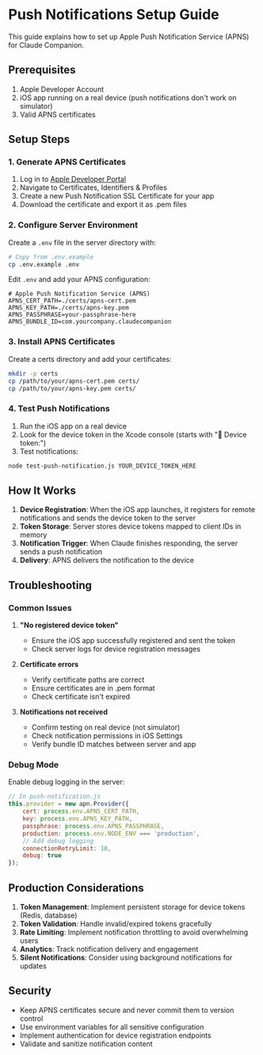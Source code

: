 # Push Notifications Setup Guide

This guide explains how to set up Apple Push Notification Service (APNS) for Claude Companion.

## Prerequisites

1. Apple Developer Account
2. iOS app running on a real device (push notifications don't work on simulator)
3. Valid APNS certificates

## Setup Steps

### 1. Generate APNS Certificates

1. Log in to [Apple Developer Portal](https://developer.apple.com)
2. Navigate to Certificates, Identifiers & Profiles
3. Create a new Push Notification SSL Certificate for your app
4. Download the certificate and export it as .pem files

### 2. Configure Server Environment

Create a `.env` file in the server directory with:

```bash
# Copy from .env.example
cp .env.example .env
```

Edit `.env` and add your APNS configuration:

```env
# Apple Push Notification Service (APNS)
APNS_CERT_PATH=./certs/apns-cert.pem
APNS_KEY_PATH=./certs/apns-key.pem
APNS_PASSPHRASE=your-passphrase-here
APNS_BUNDLE_ID=com.yourcompany.claudecompanion
```

### 3. Install APNS Certificates

Create a certs directory and add your certificates:

```bash
mkdir -p certs
cp /path/to/your/apns-cert.pem certs/
cp /path/to/your/apns-key.pem certs/
```

### 4. Test Push Notifications

1. Run the iOS app on a real device
2. Look for the device token in the Xcode console (starts with "📱 Device token:")
3. Test notifications:

```bash
node test-push-notification.js YOUR_DEVICE_TOKEN_HERE
```

## How It Works

1. **Device Registration**: When the iOS app launches, it registers for remote notifications and sends the device token to the server
2. **Token Storage**: Server stores device tokens mapped to client IDs in memory
3. **Notification Trigger**: When Claude finishes responding, the server sends a push notification
4. **Delivery**: APNS delivers the notification to the device

## Troubleshooting

### Common Issues

1. **"No registered device token"**
   - Ensure the iOS app successfully registered and sent the token
   - Check server logs for device registration messages

2. **Certificate errors**
   - Verify certificate paths are correct
   - Ensure certificates are in .pem format
   - Check certificate isn't expired

3. **Notifications not received**
   - Confirm testing on real device (not simulator)
   - Check notification permissions in iOS Settings
   - Verify bundle ID matches between server and app

### Debug Mode

Enable debug logging in the server:

```javascript
// In push-notification.js
this.provider = new apn.Provider({
    cert: process.env.APNS_CERT_PATH,
    key: process.env.APNS_KEY_PATH,
    passphrase: process.env.APNS_PASSPHRASE,
    production: process.env.NODE_ENV === 'production',
    // Add debug logging
    connectionRetryLimit: 10,
    debug: true
});
```

## Production Considerations

1. **Token Management**: Implement persistent storage for device tokens (Redis, database)
2. **Token Validation**: Handle invalid/expired tokens gracefully
3. **Rate Limiting**: Implement notification throttling to avoid overwhelming users
4. **Analytics**: Track notification delivery and engagement
5. **Silent Notifications**: Consider using background notifications for updates

## Security

- Keep APNS certificates secure and never commit them to version control
- Use environment variables for all sensitive configuration
- Implement authentication for device registration endpoints
- Validate and sanitize notification content